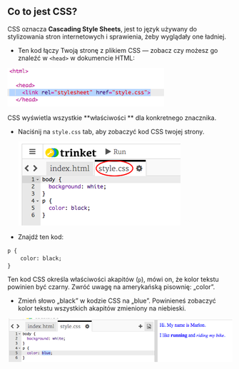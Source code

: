 ## Co to jest CSS?

CSS oznacza **Cascading Style Sheets**, jest to język używany do stylizowania stron internetowych i sprawienia, żeby wyglądały one ładniej.

+ Ten kod łączy Twoją stronę z plikiem CSS — zobacz czy możesz go znaleźć w `<head>` w dokumencie HTML:

![zrzut ekranu](images/birthday-css-link.png)

CSS wyświetla wszystkie **właściwości ** dla konkretnego znacznika.

+ Naciśnij na `style.css` tab, aby zobaczyć kod CSS twojej strony.
    
    ![zrzut ekranu](images/birthday-css-tab.png)

+ Znajdź ten kod:

```html
p {
    color: black;
}
```

Ten kod CSS określa właściwości akapitów (` p `), mówi on, że kolor tekstu powinien być czarny. Zwróć uwagę na amerykańską pisownię: „color”.

+ Zmień słowo „black” w kodzie CSS na „blue”. Powinieneś zobaczyć kolor tekstu wszystkich akapitów zmieniony na niebieski.

![zrzut ekranu](images/birthday-edit-css.png)